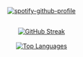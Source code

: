 &nbsp;<div align="center">
[![spotify-github-profile](https://spotify-github-profile.vercel.app/api/view?uid=tgakw04z36cm8wsl7fvkayvb7&cover_image=true&theme=novatorem&show_offline=true&background_color=121212&interchange=false&bar_color=d41a0c&bar_color_cover=false)](https://spotify-github-profile.vercel.app/api/view?uid=tgakw04z36cm8wsl7fvkayvb7&redirect=true)
</div>
<br/>
<div align="center">
    <a href="https://git.io/streak-stats">
        <img src="https://github-readme-streak-stats.herokuapp.com?user=TiavinaCyri&theme=react&hide_border=true&mode=private&fire=FFA500&ring=DD2727&currStreakNum=FFA500&sideNums=FFA500&currStreakLabel=FFA500&sideLabels=FFA500&dates=FFA500" alt="GitHub Streak" />
    </a>
</div>
<br/>
<div align="center">
    <a href="https://github.com/TiavinaCyri">
    <img src="https://github-readme-stats.vercel.app/api/top-langs/?username=TiavinaCyri&layout=compact&theme=vision-friendly-dark" alt="Top Languages" />
    </a>
</div>